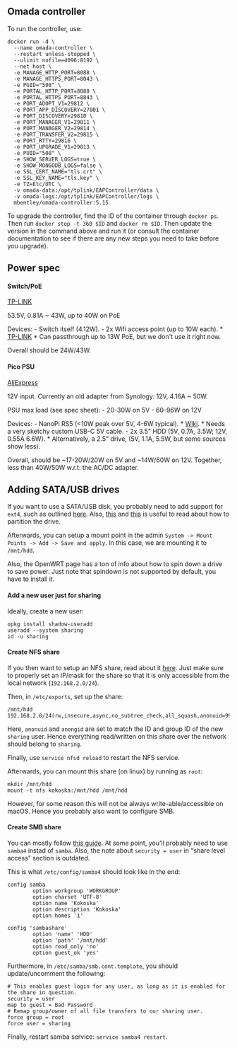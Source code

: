 ## Omada controller

To run the controller, use:

```
docker run -d \
  --name omada-controller \
  --restart unless-stopped \
  --ulimit nofile=4096:8192 \
  --net host \
  -e MANAGE_HTTP_PORT=8088 \
  -e MANAGE_HTTPS_PORT=8043 \
  -e PGID="508" \
  -e PORTAL_HTTP_PORT=8088 \
  -e PORTAL_HTTPS_PORT=8843 \
  -e PORT_ADOPT_V1=29812 \
  -e PORT_APP_DISCOVERY=27001 \
  -e PORT_DISCOVERY=29810 \
  -e PORT_MANAGER_V1=29811 \
  -e PORT_MANAGER_V2=29814 \
  -e PORT_TRANSFER_V2=29815 \
  -e PORT_RTTY=29816 \
  -e PORT_UPGRADE_V1=29813 \
  -e PUID="508" \
  -e SHOW_SERVER_LOGS=true \
  -e SHOW_MONGODB_LOGS=false \
  -e SSL_CERT_NAME="tls.crt" \
  -e SSL_KEY_NAME="tls.key" \
  -e TZ=Etc/UTC \
  -v omada-data:/opt/tplink/EAPController/data \
  -v omada-logs:/opt/tplink/EAPController/logs \
  mbentley/omada-controller:5.15
```

To upgrade the controller, find the ID of the container through `docker ps`. Then run `docker stop -t 360 $ID` and `docker rm $ID`. Then update the version in the command above and run it (or consult the container documentation to see if there are any new steps you need to take before you upgrade).

## Power spec

#### Switch/PoE

[TP-LINK](https://www.tp-link.com/uk/business-networking/poe-switch/tl-sg1005lp/)

53.5V, 0.81A ~ 43W, up to 40W on PoE

Devices:
	- Switch itself (4.12W).
	- 2x Wifi access point (up to 10W each).
		* [TP-LINK](https://www.tp-link.com/us/business-networking/omada-sdn-access-point/eap615-wall/)
		* Can passthrough up to 13W PoE, but we don't use it right now.

Overall should be 24W/43W.

#### Pico PSU

[AliExpress](https://www.aliexpress.com/item/32816006065.html?spm=a2g0o.order_list.order_list_main.21.47c41802PKFL67#nav-review)

12V input. Currently an old adapter from Synology: 12V, 4.16A ~ 50W.

PSU max load (see spec sheet):
	- 20-30W on 5V
	- 60-96W on 12V

Devices:
	- NanoPi RS5 (<10W peak over 5V, 4-6W typical).
		* [Wiki](https://wiki.friendlyelec.com/wiki/index.php/NanoPi_R5S).
		* Needs a very sketchy custom USB-C 5V cable.
	- 2x 3.5" HDD (5V, 0.7A, 3.5W; 12V, 0.55A 6.6W).
		* Alternatively, a 2.5" drive, (5V, 1.1A, 5.5W, but some sources show less).

Overall, should be ~17-20W/20W on 5V and ~14W/60W on 12V. Together, less than 40W/50W w.r.t. the AC/DC adapter.

## Adding SATA/USB drives

If you want to use a SATA/USB disk, you probably need to add support for `ext4`, such as outlined [here](https://openwrt.org/docs/guide-user/storage/usb-drives). Also, [this](https://phoenixnap.com/kb/linux-format-disk) and [this](https://wiki.archlinux.org/title/Parted) is useful to read about how to partition the drive.

Afterwards, you can setup a mount point in the admin `System -> Mount Points -> Add -> Save and apply`. In this case, we are mounting it to `/mnt/hdd`.

Also, the OpenWRT page has a ton of info about how to spin down a drive to save power. Just note that spindown is not supported by default, you have to install it.

#### Add a new user just for sharing

Ideally, create a new user:

```
opkg install shadow-useradd
useradd --system sharing
id -u sharing
```

#### Create NFS share

If you then want to setup an NFS share, read about it [here](https://openwrt.org/docs/guide-user/services/nas/nfs_configuration). Just make sure to properly set an IP/mask for the share so that it is only accessible from the local network (`192.168.2.0/24`).

Then, in `/etc/exports`, set up the share:
```
/mnt/hdd        192.168.2.0/24(rw,insecure,async,no_subtree_check,all_squash,anonuid=999,anongid=0)
```

Here, `anonuid` and `anongid` are set to match the ID and group ID of the new `sharing` user. Hence everything read/written on this share over the network should belong to `sharing`.

Finally, use `service nfsd reload` to restart the NFS service.

Afterwards, you can mount this share (on linux) by running as `root`:

```
mkdir /mnt/hdd
mount -t nfs kokoska:/mnt/hdd /mnt/hdd
```

However, for some reason this will not be always write-able/accessible on macOS. Hence you probably also want to configure SMB.

#### Create SMB share

You can mostly follow [this guide](https://openwrt.org/docs/guide-user/services/nas/samba_configuration). At some point, you'll probably need to use `samba4` instad of `samba`. Also, the note about `security = user` in "share level access" section is outdated.

This is what `/etc/config/samba4` should look like in the end:

```
config samba
        option workgroup 'WORKGROUP'
        option charset 'UTF-8'
        option name 'Kokoska'
        option description 'Kokoska'
        option homes '1'

config 'sambashare'
        option 'name' 'HDD'
        option 'path' '/mnt/hdd'
        option read_only 'no'
        option guest_ok 'yes'
```

Furthermore, in `/etc/samba/smb.cont.template`, you should update/uncomment the following:

```
# This enables guest login for any user, as long as it is enabled for the share in question.
security = user
map to guest = Bad Password
# Remap group/owner of all file transfers to our sharing user.
force group = root
force user = sharing
```

Finally, restart samba service: `service samba4 restart`.